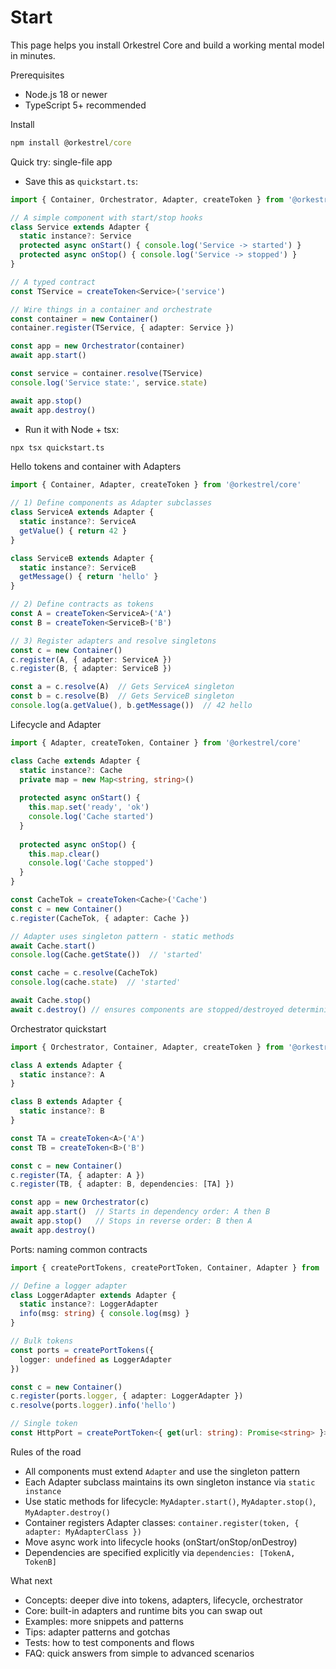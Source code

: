 # Start

This page helps you install Orkestrel Core and build a working mental model in minutes.

Prerequisites
- Node.js 18 or newer
- TypeScript 5+ recommended

Install
```bat
npm install @orkestrel/core
```

Quick try: single-file app
- Save this as `quickstart.ts`:
```ts
import { Container, Orchestrator, Adapter, createToken } from '@orkestrel/core'

// A simple component with start/stop hooks
class Service extends Adapter {
  static instance?: Service
  protected async onStart() { console.log('Service -> started') }
  protected async onStop() { console.log('Service -> stopped') }
}

// A typed contract
const TService = createToken<Service>('service')

// Wire things in a container and orchestrate
const container = new Container()
container.register(TService, { adapter: Service })

const app = new Orchestrator(container)
await app.start()

const service = container.resolve(TService)
console.log('Service state:', service.state)

await app.stop()
await app.destroy()
```
- Run it with Node + tsx:
```bat
npx tsx quickstart.ts
```

Hello tokens and container with Adapters
```ts
import { Container, Adapter, createToken } from '@orkestrel/core'

// 1) Define components as Adapter subclasses
class ServiceA extends Adapter {
  static instance?: ServiceA
  getValue() { return 42 }
}

class ServiceB extends Adapter {
  static instance?: ServiceB
  getMessage() { return 'hello' }
}

// 2) Define contracts as tokens
const A = createToken<ServiceA>('A')
const B = createToken<ServiceB>('B')

// 3) Register adapters and resolve singletons
const c = new Container()
c.register(A, { adapter: ServiceA })
c.register(B, { adapter: ServiceB })

const a = c.resolve(A)  // Gets ServiceA singleton
const b = c.resolve(B)  // Gets ServiceB singleton
console.log(a.getValue(), b.getMessage())  // 42 hello
```

Lifecycle and Adapter
```ts
import { Adapter, createToken, Container } from '@orkestrel/core'

class Cache extends Adapter {
  static instance?: Cache
  private map = new Map<string, string>()
  
  protected async onStart() { 
    this.map.set('ready', 'ok')
    console.log('Cache started')
  }
  
  protected async onStop() { 
    this.map.clear()
    console.log('Cache stopped')
  }
}

const CacheTok = createToken<Cache>('Cache')
const c = new Container()
c.register(CacheTok, { adapter: Cache })

// Adapter uses singleton pattern - static methods
await Cache.start()
console.log(Cache.getState())  // 'started'

const cache = c.resolve(CacheTok)
console.log(cache.state)  // 'started'

await Cache.stop()
await c.destroy() // ensures components are stopped/destroyed deterministically
```

Orchestrator quickstart
```ts
import { Orchestrator, Container, Adapter, createToken } from '@orkestrel/core'

class A extends Adapter {
  static instance?: A
}

class B extends Adapter {
  static instance?: B
}

const TA = createToken<A>('A')
const TB = createToken<B>('B')

const c = new Container()
c.register(TA, { adapter: A })
c.register(TB, { adapter: B, dependencies: [TA] })

const app = new Orchestrator(c)
await app.start()  // Starts in dependency order: A then B
await app.stop()   // Stops in reverse order: B then A
await app.destroy()
```

Ports: naming common contracts
```ts
import { createPortTokens, createPortToken, Container, Adapter } from '@orkestrel/core'

// Define a logger adapter
class LoggerAdapter extends Adapter {
  static instance?: LoggerAdapter
  info(msg: string) { console.log(msg) }
}

// Bulk tokens
const ports = createPortTokens({ 
  logger: undefined as LoggerAdapter 
})

const c = new Container()
c.register(ports.logger, { adapter: LoggerAdapter })
c.resolve(ports.logger).info('hello')

// Single token
const HttpPort = createPortToken<{ get(url: string): Promise<string> }>('http')
```

Rules of the road
- All components must extend `Adapter` and use the singleton pattern
- Each Adapter subclass maintains its own singleton instance via `static instance`
- Use static methods for lifecycle: `MyAdapter.start()`, `MyAdapter.stop()`, `MyAdapter.destroy()`
- Container registers Adapter classes: `container.register(token, { adapter: MyAdapterClass })`
- Move async work into lifecycle hooks (onStart/onStop/onDestroy)
- Dependencies are specified explicitly via `dependencies: [TokenA, TokenB]`

What next
- Concepts: deeper dive into tokens, adapters, lifecycle, orchestrator
- Core: built-in adapters and runtime bits you can swap out
- Examples: more snippets and patterns
- Tips: adapter patterns and gotchas
- Tests: how to test components and flows
- FAQ: quick answers from simple to advanced scenarios
